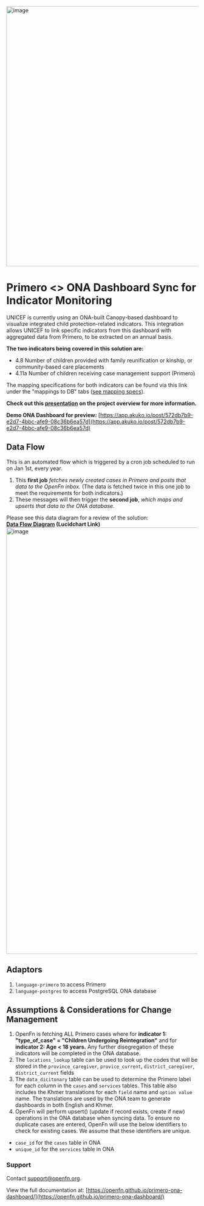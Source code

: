 <img width="684" alt="image" src="https://user-images.githubusercontent.com/80456839/163181830-a752bf25-0013-4368-89b4-98a7724350b3.png">

# Primero <> ONA Dashboard Sync for Indicator Monitoring

UNICEF is currently using an ONA-built Canopy-based dashboard to visualize integrated child protection-related indicators. This integration allows UNICEF to link specific indicators from this dashboard with aggregated data from Primero, to be extracted on an annual basis.

**The two indicators being covered in this solution are:**
- 4.8 Number of children provided with family reunification or kinship, or community-based care placements
- 4.11a Number of children receiving case management support (Primero)

The mapping specifications for both indicators can be found via this link under the "mappings to DB" tabs ([see mapping specs](https://docs.google.com/spreadsheets/d/1mDMpH87JWPqPXMNTIXMFl0Uxu2yCPWI5tzuhCcexPIg/edit#gid=990515176)). 

**Check out this [presentation](https://docs.google.com/presentation/d/1zk7wRrk-_G7t4I7B86nm7pQJDXiaGOWV5yvq__zVNpo/edit#slide=id.g1012a526bde_0_514) on the project overview for more information.**

**Demo ONA Dashboard for preview:** [https://app.akuko.io/post/572db7b9-e2d7-4bbc-afe9-08c36b6ea57d](https://app.akuko.io/post/572db7b9-e2d7-4bbc-afe9-08c36b6ea57d)


## Data Flow
This is an automated flow which is triggered by a cron job scheduled to run on Jan 1st, every year. 
1. This **first job** _fetches newly created cases in Primero and posts that data to the OpenFn inbox._ (The data is fetched twice in this one job to meet the requirements for both indicators.)
2. These messages will then trigger the **second job**, _which maps and upserts that data to the ONA database._ 

Please see this data diagram for a review of the solution:   
**[Data Flow Diagram](https://lucid.app/lucidchart/f7f7607f-8cb0-46d3-b00a-a4171a5ee823/edit?invitationId=inv_dfb0977f-5c8b-48ed-9678-58e7016b795d&page=k9buV_utGYNG#) (Lucidchart Link)** 
<img width="1122" alt="image" src="https://user-images.githubusercontent.com/80456839/221149369-5ca8ea4f-4603-4bf4-8dca-bcd041fa8e5a.png">



## Adaptors
1. `language-primero` to access Primero
2. `language-postgres` to access PostgreSQL ONA database


## Assumptions & Considerations for Change Management
1. OpenFn is fetching ALL Primero cases where for **indicator 1: "type_of_case" = "Children Undergoing Reintegration"** and for **indicator 2: Age < 18 years.** Any further disegregation of these indicators will be completed in the ONA database. 
2. The `locations_lookup` table can be used to look up the codes that will be stored in the `province_caregiver`, `provice_current`, `district_caregiver`, `district_current` fields
3. The `data_dicitonary` table can be used to determine the Primero label for each column in the `cases` and `services` tables. This table also includes the Khmer translations for each `field` name and `option value` name. The translations are used by the ONA team to generate dashboards in both English and Khmer. 
4. OpenFn will perform upsert() (update if record exists, create if new) operations in the ONA database when syncing data. To ensure no duplicate cases are entered, OpenFn will use the below identifiers to check for existing cases. We assume that these identifiers are unique.
- `case_id` for the `cases` table in ONA 
- `unique_id` for the `services` table in ONA


### Support
Contact support@openfn.org.


View the full documentation at: [https://openfn.github.io/primero-ona-dashboard/](https://openfn.github.io/primero-ona-dashboard/)
